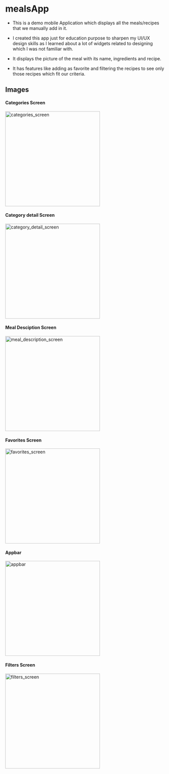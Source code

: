 # mealsApp

- This is a demo mobile Application which displays all the meals/recipes that we manually add in it.

- I created this app just for education purpose to sharpen my UI/UX design skills as I learned about a lot of widgets related to designing which I was not familiar with. 

- It displays the picture of the meal with its name, ingredients and recipe.

- It has features like adding as favorite and filtering the recipes to see only those recipes which fit our criteria.

## Images

#### Categories Screen
<img src="images/categories_screen.jpg"
alt="categories_screen" width="300"/>

#### Category detail Screen
<img src="images/category_all_meals.jpg" alt="category_detail_screen" width="300"/>

#### Meal Desciption Screen
<img src="images/meal_description_screen.jpg" alt="meal_description_screen" width="300"/>

#### Favorites Screen
<img src="images/favorites_screen.jpg" alt="favorites_screen" width="300"/>

#### Appbar
<img src="images/appbar.jpg" alt="appbar" width="300"/>

#### Filters Screen
<img src="images/filters_screen.jpg" alt="filters_screen" width="300"/>